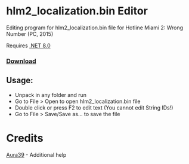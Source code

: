 # hlm2_localization.bin Editor
Editing program for hlm2_localization.bin file for Hotline Miami 2: Wrong Number (PC, 2015)

Requires [.NET 8.0](https://dotnet.microsoft.com/download/dotnet/8.0)
### [Download](https://github.com/MaximScherbinin/hlm2localization-editor/releases/)

## Usage:
- Unpack in any folder and run
- Go to File > Open to open hlm2_localization.bin file
- Double click or press F2 to edit text (You cannot edit String IDs!)
- Go to File > Save/Save as... to save the file

# Credits
[Aura39](https://github.com/Aura39) - Additional help
